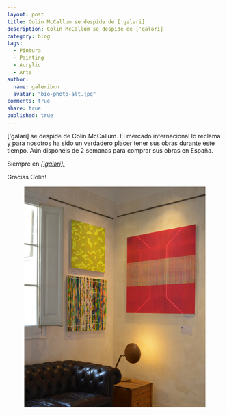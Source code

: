 ```yaml
---
layout: post
title: Colin McCallum se despide de ['galəri] 
description: Colin McCallum se despide de ['galəri] 
category: blog
tags: 
  - Pintura
  - Painting
  - Acrylic
  - Arte
author: 
  name: galeribcn
  avatar: "bio-photo-alt.jpg"
comments: true
share: true
published: true
---
```



['galəri] se despide de Colin McCallum. El mercado internacional lo reclama y para nosotros ha sido un verdadero placer tener sus obras durante este tiempo. Aún disponéis de 2 semanas para comprar sus obras en España. 

<div class="content-footer">
<p>Siempre en <a href="/Colin-McCallum/"><em>['galəri].</em></a></p>
</div> Gracias Colin!

<figure>
	<a href="/images/RinconSalaIG.jpg"><img src="/images/RinconSalaIG.jpg" alt="Colin McCallum"></a>
</figure>
